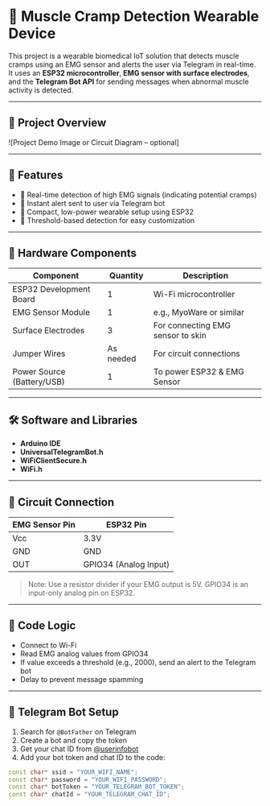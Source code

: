 # 🦾 Muscle Cramp Detection Wearable Device

This project is a wearable biomedical IoT solution that detects muscle cramps using an EMG sensor and alerts the user via Telegram in real-time. It uses an **ESP32 microcontroller**, **EMG sensor with surface electrodes**, and the **Telegram Bot API** for sending messages when abnormal muscle activity is detected.

---

## 📸 Project Overview

![Project Demo Image or Circuit Diagram – optional]

---

## 🧠 Features

- 📡 Real-time detection of high EMG signals (indicating potential cramps)
- 🔔 Instant alert sent to user via Telegram bot
- 🔋 Compact, low-power wearable setup using ESP32
- 🔧 Threshold-based detection for easy customization

---

## 🔧 Hardware Components

| Component             | Quantity | Description                           |
|----------------------|----------|---------------------------------------|
| ESP32 Development Board | 1        | Wi-Fi microcontroller                 |
| EMG Sensor Module     | 1        | e.g., MyoWare or similar              |
| Surface Electrodes    | 3        | For connecting EMG sensor to skin     |
| Jumper Wires          | As needed | For circuit connections              |
| Power Source (Battery/USB) | 1        | To power ESP32 & EMG Sensor                        |

---

## 🛠️ Software and Libraries

- **Arduino IDE**
- **UniversalTelegramBot.h**
- **WiFiClientSecure.h**
- **WiFi.h**

---

## 🔌 Circuit Connection

| EMG Sensor Pin | ESP32 Pin |
|----------------|-----------|
| Vcc            | 3.3V      |
| GND            | GND       |
| OUT            | GPIO34 (Analog Input) |

> Note: Use a resistor divider if your EMG output is 5V. GPIO34 is an input-only analog pin on ESP32.

---

## 🧾 Code Logic

- Connect to Wi-Fi
- Read EMG analog values from GPIO34
- If value exceeds a threshold (e.g., 2000), send an alert to the Telegram bot
- Delay to prevent message spamming

---

## 🔐 Telegram Bot Setup

1. Search for `@BotFather` on Telegram
2. Create a bot and copy the token
3. Get your chat ID from [@userinfobot](https://t.me/userinfobot)
4. Add your bot token and chat ID to the code:

```cpp
const char* ssid = "YOUR_WIFI_NAME";
const char* password = "YOUR_WIFI_PASSWORD";
const char* botToken = "YOUR_TELEGRAM_BOT_TOKEN";
const char* chatId = "YOUR_TELEGRAM_CHAT_ID";
